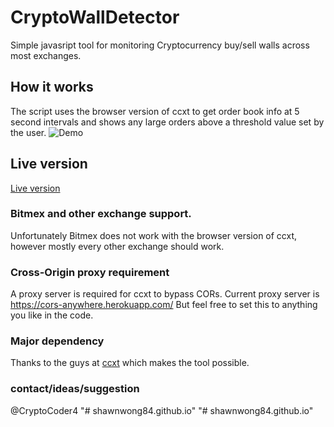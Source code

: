 # CryptoWallDetector
Simple javasript tool for monitoring Cryptocurrency buy/sell walls across most exchanges. 

## How it works 
The script uses the browser version of ccxt to get order book info at 5 second intervals and shows any large orders above a threshold value set by the user.
![Demo](https://i.imgur.com/1Llb1N5.png)

## Live version
[Live version](http://cryptowalldetector.com)


### Bitmex and other exchange support.
Unfortunately Bitmex does not work with the browser version of ccxt, however mostly every other exchange should work.

### Cross-Origin proxy requirement
A proxy server is required for ccxt to bypass CORs. Current proxy server is https://cors-anywhere.herokuapp.com/ But feel free to set this to anything you like in the code.

### Major dependency
Thanks to the guys at [ccxt](https://github.com/ccxt/ccxt)  which makes the tool possible.

### contact/ideas/suggestion
@CryptoCoder4
"# shawnwong84.github.io" 
"# shawnwong84.github.io" 
